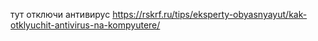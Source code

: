 тут отключи антивирус https://rskrf.ru/tips/eksperty-obyasnyayut/kak-otklyuchit-antivirus-na-kompyutere/
